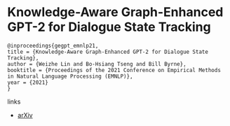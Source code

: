 # Knowledge-Aware Graph-Enhanced GPT-2 for Dialogue State Tracking

```
@inproceedings{gegpt_emnlp21,
title = {Knowledge-Aware Graph-Enhanced GPT-2 for Dialogue State Tracking},
author = {Weizhe Lin and Bo-Hsiang Tseng and Bill Byrne},
booktitle = {Proceedings of the 2021 Conference on Empirical Methods in Natural Language Processing (EMNLP)},
year = {2021}
}
```

links
- [arXiv](https://arxiv.org/abs/2104.04466)
